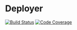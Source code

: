 # Deployer

[![Build Status](https://img.shields.io/travis/com/REBELinBLUE/deployer-frontend/master.svg?style=flat-square&label=Travis+CI)](https://travis-ci.com/REBELinBLUE/deployer-frontend)
[![Code Coverage](https://img.shields.io/codecov/c/github/REBELinBLUE/deployer-frontend/master.svg?style=flat-square&label=Coverage)](https://codecov.io/gh/REBELinBLUE/deployer-frontend)
